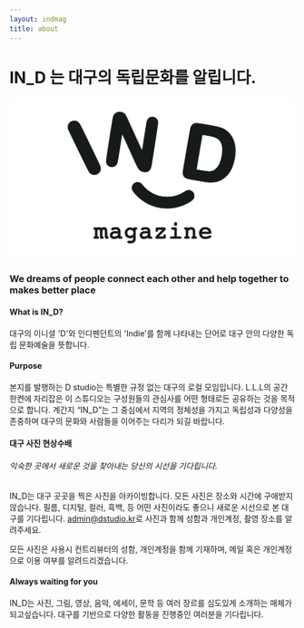 ```yaml
---
layout: indmag
title: about
---
```

# IN_D 는 대구의 독립문화를 알립니다.



![indmag](/assets/images/indmag.svg)

### We dreams of people connect each other and help together to makes better place






#### What is IN_D?

대구의 이니셜 'D'와 인디펜던트의 'Indie'를 함께 나타내는 단어로 대구 안의 다양한 독립 문화예술을 뜻합니다.






#### Purpose

본지를 발행하는 D studio는 특별한 규정 없는 대구의 로컬 모임입니다. L.L.L의 공간 한켠에 자리잡은 이 스튜디오는 구성원들의 관심사를 어떤 형태로든 공유하는 것을 목적으로 합니다. 계간지 “IN_D”는 그 중심에서 지역의 정체성을 가지고 독립성과 다양성을 존중하며 대구의 문화와 사람들을 이어주는 다리가 되길 바랍니다.






#### 대구 사진 현상수배

###### 익숙한 곳에서 새로운 것을 찾아내는 당신의 시선을 기다립니다.  

IN_D는 대구 곳곳을 찍은 사진을 아카이빙합니다. 모든 사진은 장소와 시간에 구애받지 않습니다. 필름, 디지털, 컬러, 흑백, 등 어떤 사진이라도 좋으니 새로운 시선으로 본 대구를 기다립니다. [admin@dstudio.kr](mailto:admin@dstudio.kr)로 사진과 함께 성함과 개인계정, 촬영 장소를 알려주세요.

모든 사진은 사용시 컨트리뷰터의 성함, 개인계정을 함께 기재하며, 메일 혹은 개인계정으로 이용 여부를 알려드리겠습니다.






#### Always waiting for you

IN_D는 사진, 그림, 영상, 음악, 에세이, 문학 등 여러 장르를 심도있게 소개하는 매체가 되고싶습니다. 대구를 기반으로 다양한 활동을 진행중인 여러분을 기다립니다. 




